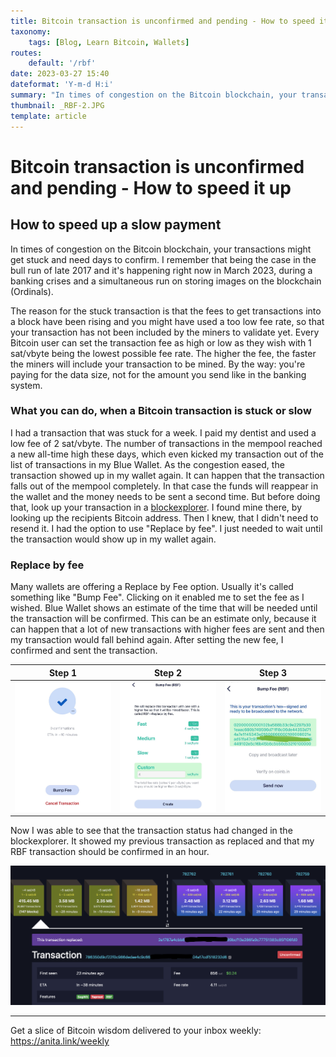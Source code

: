 ```yaml
---
title: Bitcoin transaction is unconfirmed and pending - How to speed it up
taxonomy:
    tags: [Blog, Learn Bitcoin, Wallets]
routes:
    default: '/rbf'
date: 2023-03-27 15:40
dateformat: 'Y-m-d H:i'
summary: "In times of congestion on the Bitcoin blockchain, your transactions might get stuck and need days to confirm. Here's what you can do about it."
thumbnail: _RBF-2.JPG
template: article
---
```


# Bitcoin transaction is unconfirmed and pending - How to speed it up

## How to speed up a slow payment

In times of congestion on the Bitcoin blockchain, your transactions might get stuck and need days to confirm. I remember that being the case in the bull run of late 2017 and it's happening right now in March 2023, during a banking crises and a simultaneous run on storing images on the blockchain (Ordinals).

The reason for the stuck transaction is that the fees to get transactions into a block have been rising and you might have used a too low fee rate, so that your transaction has not been included by the miners to validate yet. Every Bitcoin user can set the transaction fee as high or low as they wish with 1 sat/vbyte being the lowest possible fee rate. The higher the fee, the faster the miners will include your transaction to be mined. By the way: you're paying for the data size, not for the amount you send like in the banking system.

### What you can do, when a Bitcoin transaction is stuck or slow

I had a transaction that was stuck for a week. I paid my dentist and used a low fee of 2 sat/vbyte.  The number of transactions in the mempool reached a new all-time high these days, which even kicked my transaction out of the list of transactions in my Blue Wallet. As the congestion eased, the transaction showed up in my wallet again. It can happen that the transaction falls out of the mempool completely. In that case the funds will reappear in the wallet and the money needs to be sent a second time. But before doing that, look up your transaction in a [blockexplorer](https://mempool.space/). I found mine there, by looking up the recipients Bitcoin address. Then I knew, that I didn't need to resend it. I had the option to use "Replace by fee". I just needed to wait until the transaction would show up in my wallet again.

### Replace by fee

Many wallets are offering a Replace by Fee option. Usually it's called something like "Bump Fee". Clicking on it enabled me to set the fee as I wished. Blue Wallet shows an estimate of the time that will be needed until the transaction will be confirmed. This can be an estimate only, because it can happen that a lot of new transactions with higher fees are sent and then my transaction would fall behind again. After setting the new fee, I confirmed and sent the transaction.


| Step 1          | Step 2          | Step 3          |
| --------------- | --------------- | --------------- |
| ![](_RBF-1.JPG) | ![](_RBF-2.JPG) | ![](_RBF-3.jpg) |

Now I was able to see that the transaction status had changed in the blockexplorer. It showed my previous transaction as replaced and that my RBF transaction should be confirmed in an hour.

![](_blockexplorer-RBF.png)

-----
Get a slice of Bitcoin wisdom delivered to your inbox weekly: https://anita.link/weekly
